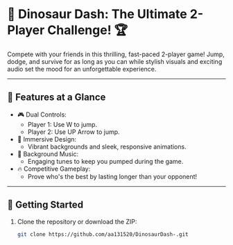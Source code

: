 # 🦖 Dinosaur Dash: The Ultimate 2-Player Challenge! 🏆

Compete with your friends in this thrilling, fast-paced 2-player game! Jump, dodge, and survive for as long as you can while stylish visuals and exciting audio set the mood for an unforgettable experience.

---

## 🌟 Features at a Glance
- 🎮 Dual Controls: 
  - Player 1: Use W to jump.
  - Player 2: Use UP Arrow to jump.
- 🌌 Immersive Design: 
  - Vibrant backgrounds and sleek, responsive animations.
- 🎵 Background Music: 
  - Engaging tunes to keep you pumped during the game.
- 🔥 Competitive Gameplay: 
  - Prove who's the best by lasting longer than your opponent!

---

## 🚀 Getting Started
1. Clone the repository or download the ZIP:
   ```bash
   git clone https://github.com/aa131520/DinosaurDash-.git
